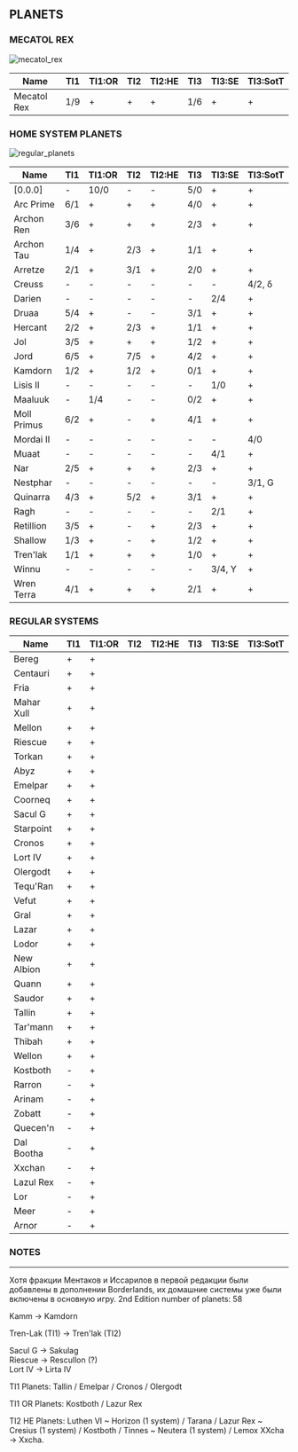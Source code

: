 ## PLANETS

### MECATOL REX

![mecatol_rex](https://github.com/user-attachments/assets/b9741bc7-1016-443c-8dcb-f225c7d60bc9)

Name | TI1 | TI1:OR | TI2 | TI2:HE | TI3 | TI3:SE | TI3:SotT
-- | -- | -- | -- | -- | -- | -- | --
Mecatol Rex | 1/9 | + | + | + | 1/6 | + | +

### HOME SYSTEM PLANETS

![regular_planets](https://github.com/user-attachments/assets/94fd7fa9-92d4-4f80-bfd2-63c9e590430f)

Name | TI1 | TI1:OR | TI2 | TI2:HE | TI3 | TI3:SE | TI3:SotT
-- | -- | -- | -- | -- | -- | -- | --
[0.0.0] | - | 10/0 | - | - | 5/0 | + | +
Arc Prime | 6/1 | + | + | + | 4/0 | + | +
Archon Ren | 3/6 | + | + | + | 2/3 | + | +
Archon Tau | 1/4 | + | 2/3 | + | 1/1 | + | +
Arretze | 2/1 | + | 3/1 | + | 2/0 | + | +
Creuss | - | - | - | - | - | - | 4/2, δ
Darien | - | - | - | - | - | 2/4 | +
Druaa | 5/4 | + | - | - | 3/1 | + | +
Hercant | 2/2 | + | 2/3 | + | 1/1 | + | +
Jol | 3/5 | + | + | + | 1/2 | + | +
Jord | 6/5 | + | 7/5 | + | 4/2 | + | +
Kamdorn | 1/2 | + | 1/2 | + | 0/1 | + | +
Lisis II | - | - | - | - | - | 1/0 | +
Maaluuk | - | 1/4 | - | - | 0/2 | + | +
Moll Primus | 6/2 | + | - | + | 4/1 | + | +
Mordai II | - | - | - | - | - | - | 4/0
Muaat | - | - | - | - | - | 4/1 | +
Nar | 2/5 | + | + | + | 2/3 | + | +
Nestphar | - | - | - | - | - | - | 3/1, G
Quinarra | 4/3 | + | 5/2 | + | 3/1 | + | +
Ragh | - | - | - | - | - | 2/1 | +
Retillion | 3/5 | + | - | + | 2/3 | + | +
Shallow | 1/3 | + | - | + | 1/2 | + | +
Tren'lak | 1/1 | + | + | + | 1/0 | + | +
Winnu | - | - | - | - | - | 3/4, Y | +
Wren Terra | 4/1 | + | + | + | 2/1 | + | +

### REGULAR SYSTEMS

Name | TI1 | TI1:OR | TI2 | TI2:HE | TI3 | TI3:SE | TI3:SotT
-- | -- | -- | -- | -- | -- | -- | --
Bereg | + | +
Centauri | + | +
Fria | + | +
Mahar Xull | + | +
Mellon | + | +
Riescue | + | +
Torkan | + | +
Abyz | + | +
Emelpar | + | +
Coorneq | + | +
Sacul G | + | +
Starpoint | + | +
Cronos | + | +
Lort IV | + | +
Olergodt | + | +
Tequ'Ran | + | +
Vefut | + | +
Gral | + | +
Lazar | + | +
Lodor | + | +
New Albion | + | +
Quann | + | +
Saudor | + | +
Tallin | + | +
Tar'mann | + | +
Thibah | + | +
Wellon | + | +
Kostboth | - | +
Rarron | - | +
Arinam | - | +
Zobatt | - | +
Quecen'n | - | +
Dal Bootha | - | +
Xxchan | - | +
Lazul Rex | - | +
Lor | - | +
Meer | - | +
Arnor | - | +


### NOTES
---

Хотя фракции Ментаков и Иссарилов в первой редакции были добавлены в дополнении Borderlands, их домашние системы уже были включены в основную игру.
2nd Edition number of planets: 58

Kamm -> Kamdorn

Tren-Lak (TI1) -> Tren'lak (TI2)

Sacul G -> Sakulag  
Riescue -> Rescullon (?)  
Lort IV -> Lirta IV

TI1 Planets: Tallin / Emelpar / Cronos / Olergodt

TI1 OR Planets: Kostboth / Lazur Rex 

TI2 HE Planets: Luthen VI ~ Horizon (1 system) / Tarana / Lazur Rex ~ Cresius (1 system) / Kostboth / Tinnes ~ Neutera (1 system) / Lemox
XXcha -> Xxcha.

